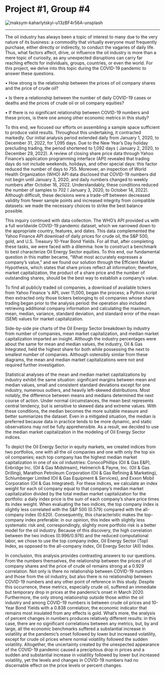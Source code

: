 # Project #1, Group #4
![maksym-kaharlytskyi-u13zBF4r56A-unsplash](https://github.com/SIWhang213/Project-1-group-4/assets/137141385/500f11cf-8bc1-478b-837d-383e914413e9)


-----
The oil industry has always been a topic of interest to many due to the very nature of its business: a commodity that virtually everyone must frequently purchase, either directly or indirectly, to conduct the vagaries of daily life.  Thus, what factors affect, drive, or influence the oil industry is more than a mere topic of curiosity, as any unexpected disruptions can carry far reaching effects for individuals, groups, countries, or even the world.  For this project, we delve into this topic during the COVID-19 pandemic to answer these questions.

•	How strong is the relationship between the prices of oil company shares and the price of crude oil?

•	Is there a relationship between the number of daily COVID-19 cases or deaths and the prices of crude oil or oil company equities?

•	If there is no significant relationship between COVID-19 numbers and these prices, is there one among other economic metrics in this study?

To this end, we focused our efforts on assembling a sample space sufficient to produce valid results.  Throughout this undertaking, it contracted markedly.  Our initial analysis period extended daily from January 1, 2020, to December 31, 2022, for 1,095 days.  Due to the New Year’s Day holiday precluding trading, the period shortened to 1,092 days ( January 2, 2020, to December 29, 2022).  A review of closing share price data through Yahoo Finance’s application programming interface (API) revealed that trading days do not include weekends, holidays, and other special days: this factor reduced the number of days to 755.  Moreover, an inspection of World Health Organization (WHO) API data disclosed that COVID-19 numbers did not begin until January 3, 2020, and daily numbers changed to weekly numbers after October 16, 2022. Understandably, these conditions reduced the number of samples to 702 ( January 3, 2020, to October 14, 2022).  Although difficult, these decisions were a trade-off between decreased validity from fewer sample points and increased integrity from compatible datasets: we made the necessary choices to strike the best balance possible.

This inquiry continued with data collection.  The WHO’s API provided us with a full worldwide COVID-19 pandemic dataset, which we narrowed down to the appropriate country, features, and dates.  This data complemented the Yahoo Finance API download of daily prices for crude oil, the S&P 500, gold, and U.S. Treasury 10-Year Bond Yields.  For all that, after completing these tasks, we were faced with a dilemma: how to construct a benchmark to best characterize Oil Energy Sector equities.  To this end, our fundamental question in this matter became, “What most accurately expresses a company’s value,” and we found our solution through the Efficient Market Hypothesis, which states that share prices reflect all information; therefore, market capitalization, the product of a share price and the number of outstanding shares, should be the best way to establish a company’s value.

To find all publicly traded oil companies, a download of available tickers from Yahoo Finance ‘s API, over 11,000, began the process; a Python script then extracted only those tickers belonging to oil companies whose share trading began prior to the analysis period: the operation also included retrieving additional company information and calculating the maximum, mean, median, variance, standard deviation, and standard error of the mean (SEM) values for market capitalization.  

Side-by-side pie charts of the Oil Energy Sector breakdown by industry from number of companies, mean market capitalization, and median market capitalization imparted an insight.  Although the industry percentages were about the same for mean and median values, the industry, Oil & Gas Integrated, held the highest share for both while possessing the next to smallest number of companies.  Although ostensibly similar from these diagrams, the mean and median market capitalizations were not and required further investigation.

Statistical analyses of the mean and median market capitalizations by industry exhibit the same situation: significant margins between mean and median values, small and consistent standard deviations except for one industry, numerous outliers, and heavily left-skewed distributions.  Most notably, the difference between means and medians determined the next course of action.  Under normal circumstances, the mean best represents central tendency, but is sensitive to skewed data and extreme values.  With these conditions, the median becomes the more suitable measure and better summarizes the dataset.  Even in a mitigated situation, the median is preferred because data in practice tends to be more dynamic, and static observations may not be fully apprehensible.  As a result, we decided to use the median market capitalization in the modeling of Oil Energy Sector indices.  

To depict the Oil Energy Sector in equity markets, we created indices from two portfolios, one with all the oil companies and one with only the top six oil companies; each top company has the highest median market capitalization in one of six oil industries: ConocoPhillips (Oil & Gas E&P), Enbridge Inc. (Oil & Gas Midstream), Helmerich & Payne, Inc. (Oil & Gas Drilling), Marathon Petroleum Corporation (Oil & Gas Refining & Marketing), Schlumberger Limited (Oil & Gas Equipment & Services), and Exxon Mobil Corporation (Oil & Gas Integrated).  For these indices, we calculate an index weight for each oil company equal to that company’s median market capitalization divided by the total median market capitalization for the portfolio: a daily index price is the sum of each company’s share price times its index weight.  When evaluating the two indices, the top company index is slightly less correlated with the S&P 500 (0.579) compared with the all-company index (0.620).  Consequently, this characteristic makes the top-company index preferable: in our opinion, this index with slightly less systematic risk and, correspondingly, slightly more portfolio risk is a better model for the oil industry.  Because of this discovery, the high correlation between the two indices (0.996/0.976) and the reduced computational labor, we chose to use the top company index, Oil Energy Sector (Top) Index, as opposed to the all-company index, Oil Energy Sector (All) Index.

In conclusion, this analysis provides contrasting answers to our questions.  From the numbers themselves, the relationship between the prices of oil company shares and the price of crude oil remains strong at a 0.929 correlation.  Not only is there no relationship between COVID-19 numbers and those from the oil industry, but also there is no relationship between COVID-19 numbers and any other point of reference in this study.  Despite this occurrence, these metrics, especially crude oil, suffered an immediate but temporary drop in prices at the pandemic’s onset in March 2020.  Furthermore, the only strong relationship outside those within the oil industry and among COVID-19 numbers is between crude oil prices and 10-Year Bond Yields with a 0.838 correlation; the economic indicator that remains most insulated from any effects is gold.  What’s more, the analysis of percent changes in numbers produces relatively different results: in this case, there are no significant correlations between any metrics, but, by and large, all the economic benchmarks suffered a substantial increase in volatility at the pandemic’s onset followed by lower but increased volatility, except for crude oil prices where normal volatility followed the sudden volatility.  Altogether, the uncertainty created by the unexpected appearance of the COVID-19 pandemic caused a precipitous drop in prices and a sudden and substantial increase in volatility followed by lower but increased volatility, yet the levels and changes in COVID-19 numbers had no discernable effect on the price levels or percent changes.
